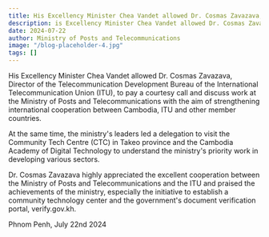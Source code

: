 ```yaml
---
title: His Excellency Minister Chea Vandet allowed Dr. Cosmas Zavazava, Director of the Telecommunication Development Bureau of the International Telecommunication Union (ITU)
description: is Excellency Minister Chea Vandet allowed Dr. Cosmas Zavazava, Director of the Telecommunication Development Bureau of the International Telecommunication Union (ITU), to pay a courtesy call and discuss work at the Ministry of Posts and Telecommunications with the aim of strengthening international cooperation between Cambodia, ITU and other member countries.
date: 2024-07-22
author: Ministry of Posts and Telecommunications
image: "/blog-placeholder-4.jpg"
tags: []
---
```


His Excellency Minister Chea Vandet allowed Dr. Cosmas Zavazava, Director of the Telecommunication Development Bureau of the International Telecommunication Union (ITU), to pay a courtesy call and discuss work at the Ministry of Posts and Telecommunications with the aim of strengthening international cooperation between Cambodia, ITU and other member countries.

At the same time, the ministry's leaders led a delegation to visit the Community Tech Centre (CTC) in Takeo province and the Cambodia Academy of Digital Technology to understand the ministry's priority work in developing various sectors.

Dr. Cosmas Zavazava highly appreciated the excellent cooperation between the Ministry of Posts and Telecommunications and the ITU and praised the achievements of the ministry, especially the initiative to establish a community technology center and the government's document verification portal, verify.gov.kh.

Phnom Penh, July 22nd 2024
